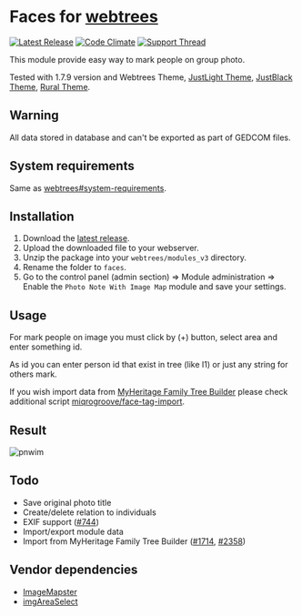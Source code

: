 # Faces for [webtrees](https://www.webtrees.net/)

[![Latest Release](https://img.shields.io/github/release/UksusoFF/webtrees-faces.svg)](https://github.com/UksusoFF/webtrees-faces/releases/latest)
[![Code Climate](https://lima.codeclimate.com/github/UksusoFF/webtrees-faces/badges/gpa.svg)](https://lima.codeclimate.com/github/UksusoFF/webtrees-faces) [![Support Thread](https://img.shields.io/badge/support-forum-brightgreen.svg)](https://www.webtrees.net/index.php/en/forum/2-open-discussion/30219-how-to-mark-individuals-on-group-photo)

This module provide easy way to mark people on group photo.

Tested with 1.7.9 version and Webtrees Theme, [JustLight Theme](http://www.justcarmen.nl/themes/justlight-theme/), [JustBlack Theme](https://github.com/JustCarmen/justblack), [Rural Theme](https://www.webtrees.net/index.php/en/add-ons/download/4-themes/119-rural-theme).

## Warning

All data stored in database and can't be exported as part of GEDCOM files.

## System requirements
Same as [webtrees#system-requirements](https://github.com/fisharebest/webtrees#system-requirements).

## Installation
1. Download the [latest release](https://github.com/UksusoFF/webtrees-faces/releases/latest).
2. Upload the downloaded file to your webserver.
3. Unzip the package into your `webtrees/modules_v3` directory.
4. Rename the folder to `faces`.
5. Go to the control panel (admin section) => Module administration => Enable the `Photo Note With Image Map` module and save your settings.

## Usage

For mark people on image you must click by (+) button, select area and enter something id.

As id you can enter person id that exist in tree (like I1) or just any string for others mark.

If you wish import data from [MyHeritage Family Tree Builder](https://www.myheritage.com/family-tree-builder) please check additional script [miqrogroove/face-tag-import](https://github.com/miqrogroove/face-tag-import). 

## Result

![pnwim](https://cloud.githubusercontent.com/assets/1931442/23299146/d33eb9d0-fa99-11e6-96f1-d07c89fc6f0f.png)

## Todo
* Save original photo title
* Create/delete relation to individuals
* EXIF support ([#744](https://github.com/fisharebest/webtrees/issues/744))
* Import/export module data
* Import from MyHeritage Family Tree Builder ([#1714](https://github.com/fisharebest/webtrees/issues/1714), [#2358](https://github.com/fisharebest/webtrees/issues/2358))

## Vendor dependencies
* [ImageMapster](http://www.outsharked.com/imagemapster/) 
* [imgAreaSelect](http://odyniec.net/projects/imgareaselect/)

